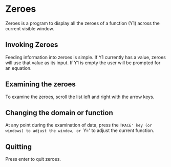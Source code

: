 # Zeroes
Zeroes is a program to display all the zeroes of a function (Y1)
across the current visible window.

## Invoking Zeroes
Feeding information into zeroes is simple. If Y1 currently has a
value, zeroes will use that value as its input. If Y1 is empty the
user will be prompted for an equation.

## Examining the zeroes
To examine the zeroes, scroll the list left and right with the arrow keys.

## Changing the domain or function
At any point during the examination of data, press the `TRACE' key (or
windows) to adjust the window, or `Y=' to adjust the current
function.

## Quitting
Press enter to quit zeroes.
